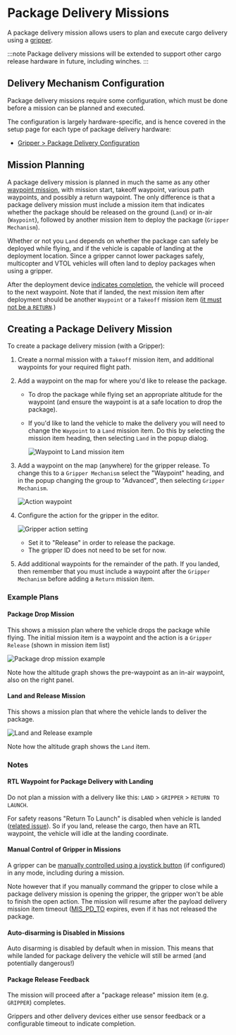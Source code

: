 # Package Delivery Missions

A package delivery mission allows users to plan and execute cargo delivery using a [gripper](../peripherals/gripper.md).

:::note
Package delivery missions will be extended to support other cargo release hardware in future, including winches.
:::

## Delivery Mechanism Configuration

Package delivery missions require some configuration, which must be done before a mission can be planned and executed.

The configuration is largely hardware-specific, and is hence covered in the setup page for each type of package delivery hardware:

- [Gripper > Package Delivery Configuration](../peripherals/gripper.md#package-delivery-configuration)


## Mission Planning

A package delivery mission is planned in much the same as any other [waypoint mission](../flying/missions.md), with mission start, takeoff waypoint, various path waypoints, and possibly a return waypoint.
The only difference is that a package delivery mission must include a mission item that indicates whether the package should be released on the ground (`Land`) or in-air (`Waypoint`), followed by another mission item to deploy the package (`Gripper Mechanism`).

Whether or not you `Land` depends on whether the package can safely be deployed while flying, and if the vehicle is capable of landing at the deployment location.
Since a gripper cannot lower packages safely, multicopter and VTOL vehicles will often land to deploy packages when using a gripper.

After the deployment device [indicates completion](#package-release-feedback), the vehicle will proceed to the next waypoint.
Note that if landed, the next mission item after deployment should be another `Waypoint` or a `Takeoff` mission item ([it must not be a `RETURN`](#rtl-waypoint-for-package-delivery-with-landing).)

## Creating a Package Delivery Mission

To create a package delivery mission (with a Gripper):

1. Create a normal mission with a `Takeoff` mission item, and additional waypoints for your required flight path.
1. Add a waypoint on the map for where you'd like to release the package.

   - To drop the package while flying set an appropriate altitude for the waypoint (and ensure the waypoint is at a safe location to drop the package).

   - If you'd like to land the vehicle to make the delivery you will need to change the `Waypoint` to a `Land` mission item.
     Do this by selecting the mission item heading, then selecting `Land` in the popup dialog.

     ![Waypoint to Land mission item](../../assets/flying/package_delivery_land_waypoint.png)
1. Add a waypoint on the map (anywhere) for the gripper release.
   To change this to a `Gripper Mechanism` select the "Waypoint" heading, and in the popup changing the group to "Advanced", then selecting `Gripper Mechanism`.
   
   ![Action waypoint](../../assets/flying/qgc_mission_gripper_mechanism_item_example.png)

1. Configure the action for the gripper in the editor. 

   ![Gripper action setting](../../assets/flying/qgc_mission_plan_gripper_action_setting.png)

   - Set it to "Release" in order to release the package.
   - The gripper ID does not need to be set for now.

1. Add additional waypoints for the remainder of the path.
   If you landed, then remember that you must include a waypoint after the `Gripper Mechanism` before adding a `Return` mission item.

### Example Plans

#### Package Drop Mission

This shows a mission plan where the vehicle drops the package while flying.
The initial mission item is a waypoint and the action is a `Gripper Release` (shown in mission item list)

![Package drop mission example](../../assets/flying/package_drop_mission_example.png)

Note how the altitude graph shows the pre-waypoint as an in-air waypoint, also on the right panel.

#### Land and Release Mission

This shows a mission plan that where the vehicle lands to deliver the package.

![Land and Release example](../../assets/flying/land_and_release_package_delivery_mission_example.png)

Note how the altitude graph shows the `Land` item.

### Notes

#### RTL Waypoint for Package Delivery with Landing

Do not plan a mission with a delivery like this: `LAND` > `GRIPPER` > `RETURN TO LAUNCH`.

For safety reasons "Return To Launch" is disabled when vehicle is landed ([related issue](https://github.com/PX4/PX4-Autopilot/pull/20044)).
So if you land, release the cargo, then have an RTL waypoint, the vehicle will idle at the landing coordinate.

#### Manual Control of Gripper in Missions

A gripper can be [manually controlled using a joystick button](../peripherals/gripper.md#qgc-joystick-configuration) (if configured) in any mode, including during a mission.

Note however that if you manually command the gripper to close while a package delivery mission is opening the gripper, the gripper won't be able to finish the open action.
The mission will resume after the payload delivery mission item timeout ([MIS_PD_TO](../advanced_config/parameter_reference.md#MIS_PD_TO) expires, even if it has not released the package.

#### Auto-disarming is Disabled in Missions

Auto disarming is disabled by default when in mission.
This means that while landed for package delivery the vehicle will still be armed (and potentially dangerous!)

#### Package Release Feedback

The mission will proceed after a "package release" mission item (e.g. `GRIPPER`) completes.

Grippers and other delivery devices either use sensor feedback or a configurable timeout to indicate completion.
